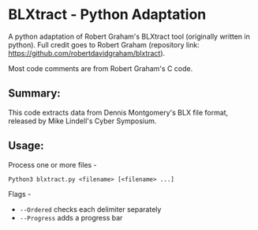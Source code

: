 # BLXtract - Python Adaptation
A python adaptation of Robert Graham's BLXtract tool (originally written in python).
Full credit goes to Robert Graham (repository link: https://github.com/robertdavidgraham/blxtract).

Most code comments are from Robert Graham's C code.
## Summary:
This code extracts data from Dennis Montgomery's BLX file format, released by Mike Lindell's Cyber Symposium.

## Usage:
Process one or more files -
```
Python3 blxtract.py <filename> [<filename> ...]
```

Flags -
+ ``--Ordered`` checks each delimiter separately
+ ``--Progress`` adds a progress bar


